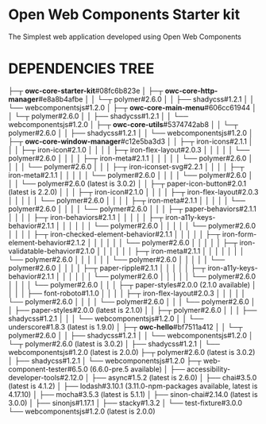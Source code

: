 Open Web Components Starter kit
========

The Simplest web application developed using Open Web Components


# DEPENDENCIES TREE

├─┬ **owc-core-starter-kit**#08fc6b823e
│ ├─┬ **owc-core-http-manager**#e8a8b4afbe
│ │ └─┬ polymer#2.6.0
│ │   ├── shadycss#1.2.1
│ │   └── webcomponentsjs#1.2.0
│ ├─┬ **owc-core-main-menu**#606cc61944
│ │ └─┬ polymer#2.6.0
│ │   ├── shadycss#1.2.1
│ │   └── webcomponentsjs#1.2.0
│ ├─┬ **owc-core-utils**#5374742ab8
│ │ └─┬ polymer#2.6.0
│ │   ├── shadycss#1.2.1
│ │   └── webcomponentsjs#1.2.0
│ ├─┬ **owc-core-window-manager**#c12e5ba3d3
│ │ ├─┬ iron-icons#2.1.1
│ │ │ ├─┬ iron-icon#2.1.0
│ │ │ │ ├─┬ iron-flex-layout#2.0.3
│ │ │ │ │ └── polymer#2.6.0
│ │ │ │ ├─┬ iron-meta#2.1.1
│ │ │ │ │ └── polymer#2.6.0
│ │ │ │ └── polymer#2.6.0
│ │ │ ├─┬ iron-iconset-svg#2.2.1
│ │ │ │ ├─┬ iron-meta#2.1.1
│ │ │ │ │ └── polymer#2.6.0
│ │ │ │ └── polymer#2.6.0
│ │ │ └── polymer#2.6.0 (latest is 3.0.2)
│ │ ├─┬ paper-icon-button#2.0.1 (latest is 2.2.0)
│ │ │ ├─┬ iron-icon#2.1.0
│ │ │ │ ├─┬ iron-flex-layout#2.0.3
│ │ │ │ │ └── polymer#2.6.0
│ │ │ │ ├─┬ iron-meta#2.1.1
│ │ │ │ │ └── polymer#2.6.0
│ │ │ │ └── polymer#2.6.0
│ │ │ ├─┬ paper-behaviors#2.1.1
│ │ │ │ ├─┬ iron-behaviors#2.1.1
│ │ │ │ │ ├─┬ iron-a11y-keys-behavior#2.1.1
│ │ │ │ │ │ └── polymer#2.6.0
│ │ │ │ │ └── polymer#2.6.0
│ │ │ │ ├─┬ iron-checked-element-behavior#2.1.1
│ │ │ │ │ ├─┬ iron-form-element-behavior#2.1.2
│ │ │ │ │ │ └── polymer#2.6.0
│ │ │ │ │ ├─┬ iron-validatable-behavior#2.1.0
│ │ │ │ │ │ ├─┬ iron-meta#2.1.1
│ │ │ │ │ │ │ └── polymer#2.6.0
│ │ │ │ │ │ └── polymer#2.6.0
│ │ │ │ │ └── polymer#2.6.0
│ │ │ │ ├─┬ paper-ripple#2.1.1
│ │ │ │ │ ├─┬ iron-a11y-keys-behavior#2.1.1
│ │ │ │ │ │ └── polymer#2.6.0
│ │ │ │ │ └── polymer#2.6.0
│ │ │ │ └── polymer#2.6.0
│ │ │ ├─┬ paper-styles#2.0.0 (2.1.0 available)
│ │ │ │ ├── font-roboto#1.1.0
│ │ │ │ ├─┬ iron-flex-layout#2.0.3
│ │ │ │ │ └── polymer#2.6.0
│ │ │ │ └── polymer#2.6.0
│ │ │ └── polymer#2.6.0
│ │ ├── paper-styles#2.0.0 (latest is 2.1.0)
│ │ ├─┬ polymer#2.6.0
│ │ │ ├── shadycss#1.2.1
│ │ │ └── webcomponentsjs#1.2.0
│ │ └── underscore#1.8.3 (latest is 1.9.0)
│ ├─┬ **owc-hello**#bf7511a412
│ │ └─┬ polymer#2.6.0
│ │   ├── shadycss#1.2.1
│ │   └── webcomponentsjs#1.2.0
│ └─┬ polymer#2.6.0 (latest is 3.0.2)
│   ├── shadycss#1.2.1
│   └── webcomponentsjs#1.2.0 (latest is 2.0.0)
├─┬ polymer#2.6.0 (latest is 3.0.2)
│ ├── shadycss#1.2.1
│ └── webcomponentsjs#1.2.0
├─┬ web-component-tester#6.5.0 (6.6.0-pre.5 available)
│ ├── accessibility-developer-tools#2.12.0
│ ├── async#1.5.2 (latest is 2.6.0)
│ ├── chai#3.5.0 (latest is 4.1.2)
│ ├── lodash#3.10.1 (3.11.0-npm-packages available, latest is 4.17.10)
│ ├── mocha#3.5.3 (latest is 5.1.1)
│ ├── sinon-chai#2.14.0 (latest is 3.0.0)
│ ├── sinonjs#1.17.1
│ ├── stacky#1.3.2
│ └── test-fixture#3.0.0
└── webcomponentsjs#1.2.0 (latest is 2.0.0)
